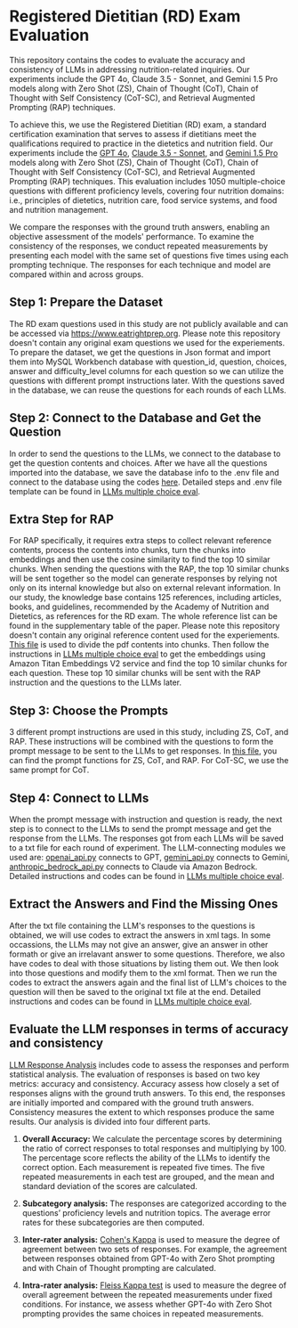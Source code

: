 # Registered Dietitian (RD) Exam Evaluation
This repository contains the codes to evaluate the accuracy and consistency of LLMs in addressing nutrition-related inquiries.  Our experiments include the GPT 4o, Claude 3.5 - Sonnet, and Gemini 1.5 Pro models along with Zero Shot (ZS), Chain of Thought (CoT), Chain of Thought with Self Consistency (CoT-SC), and Retrieval Augmented Prompting (RAP) techniques.

To achieve this, we use the Registered Dietitian (RD) exam, a standard certification examination that serves to assess if dietitians meet the qualifications required to practice in the dietetics and nutrition field. Our experiments include the [GPT 4o](https://openai.com/index/hello-gpt-4o/), [Claude 3.5 - Sonnet](https://www.anthropic.com/news/claude-3-5-sonnet), and [Gemini 1.5 Pro](https://blog.google/technology/ai/google-gemini-next-generation-model-february-2024/) models along with Zero Shot (ZS), Chain of Thought (CoT), Chain of Thought with Self Consistency (CoT-SC), and Retrieval Augmented Prompting (RAP) techniques. This evaluation includes 1050 multiple-choice questions with different proficiency levels, covering four nutrition domains: i.e., principles of dietetics, nutrition care, food service systems, and food and nutrition management.

We compare the responses with the ground truth answers, enabling an objective assessment of the models' performance. To examine the consistency of the responses, we conduct repeated measurements by presenting each model with the same set of questions five times using each prompting technique. The responses for each technique and model are compared within and across groups.


## Step 1: Prepare the Dataset
The RD exam questions used in this study are not publicly available and can be accessed via https://www.eatrightprep.org. Please note this repository doesn't contain any original exam questions we used for the experiements. To prepare the dataset, we get the questions in Json format and import them into MySQL Workbench database with question_id, question, choices, answer and difficulty_level columns for each question so we can utilize the questions with different prompt instructions later. With the questions saved in the database, we can reuse the questions for each rounds of each LLMs.

## Step 2: Connect to the Database and Get the Question
In order to send the questions to the LLMs, we connect to the database to get the question contents and choices. After we have all the questions imported into the database, we save the database info to the .env file and connect to the database using the codes [here](conn_mysql.py). Detailed steps and .env file template can be found in [LLMs multiple choice eval](LLMs_multiple_choice_eval.ipynb). 

## Extra Step for RAP
For RAP specifically, it requires extra steps to collect relevant reference contents, process the contents into chunks, turn the chunks into embeddings and then use the cosine similarity to find the top 10 similar chunks. When sending the questions with the RAP, the top 10 similar chunks will be sent together so the model can generate responses by relying not only on its internal knowledge but also on external relevant information. In our study, the knowledge base contains 125 references, including articles, books, and guidelines, recommended by the Academy of Nutrition and Dietetics, as references for the RD exam. The whole reference list can be found in the supplementary table of the paper. Please note this repository doesn't contain any original reference content used for the experiements. [This file](pdf_to_chunks.py) is used to divide the pdf contents into chunks. Then follow the instructions in [LLMs multiple choice eval](LLMs_multiple_choice_eval.ipynb) to get the embeddings using Amazon Titan Embeddings V2 service and find the top 10 similar chunks for each question. These top 10 similar chunks will be sent with the RAP instruction and the questions to the LLMs later.

## Step 3: Choose the Prompts
3 different prompt instructions are used in this study, including ZS, CoT, and RAP. These instructions will be combined with the questions to form the prompt message to be sent to the LLMs to get responses. In [this file](questions_mysql.py), you can find the prompt functions for ZS, CoT, and RAP. For CoT-SC, we use the same prompt for CoT.

## Step 4: Connect to LLMs
When the prompt message with instruction and question is ready, the next step is to connect to the LLMs to send the prompt message and get the response from the LLMs. The responses got from each LLMs will be saved to a txt file for each round of experiment. The LLM-connecting modules we used are: [openai_api.py](openai_api.py) connects to GPT, [gemini_api.py](gemini_api.py) connects to Gemini, [anthropic_bedrock_api.py](anthropic_bedrock_api.py) connects to Claude via Amazon Bedrock. Detailed instructions and codes can be found in [LLMs multiple choice eval](LLMs_multiple_choice_eval.ipynb).

## Extract the Answers and Find the Missing Ones
After the txt file containing the LLM's responses to the questions is obtained, we will use codes to extract the answers in xml tags. In some occassions, the LLMs may not give an answer, give an answer in other formath or give an irrelavant answer to some questions. Therefore, we also have codes to deal with those situations by listing them out. We then look into those questions and modify them to the xml format. Then we run the codes to extract the answers again and the final list of LLM's choices to the question will then be saved to the original txt file at the end. Detailed instructions and codes can be found in [LLMs multiple choice eval](LLMs_multiple_choice_eval.ipynb).


## Evaluate the LLM responses in terms of accuracy and consistency
[LLM Response Analysis](LLM_response_analysis_pub.ipynb) includes code to assess the responses and perform statistical analysis. The evaluation of responses is based on two key metrics: accuracy and consistency. Accuracy assess how closely a set of responses aligns with the ground truth answers. To this end, the responses are initially imported and compared with the ground truth answers. Consistency measures the extent to which responses produce the same results. Our analysis is divided into four different parts.

1) **Overall Accuracy:** We calculate the percentage scores by determining the ratio of correct responses to total responses and multiplying by 100. The percentage score reflects the ability of the LLMs to identify the correct option. Each measurement is repeated five times. The five repeated measurements in each test are grouped, and the mean and standard deviation of the scores are calculated.

2) **Subcategory analysis:** The responses are categorized according to the questions’ proficiency levels and nutrition topics. The average error rates for these subcategories are then computed.

3) **Inter-rater analysis:** [Cohen's Kappa](https://journals.sagepub.com/doi/abs/10.1177/001316446002000104) is used to measure the degree of agreement between two sets of responses. For example, the agreement between responses obtained from GPT-4o with Zero Shot prompting and with Chain of Thought prompting are calculated. 

4) **Intra-rater analysis:** [Fleiss Kappa test](https://psycnet.apa.org/record/1972-05083-001) is used to measure the degree of overall agreement between the repeated measurements under fixed conditions. For instance, we assess whether GPT-4o with Zero Shot prompting provides the same choices in repeated measurements.
 


